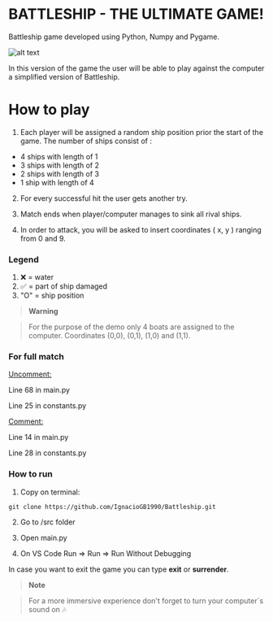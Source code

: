 # BATTLESHIP - THE ULTIMATE GAME!
Battleship game developed using Python, Numpy and Pygame.

![alt text](https://miro.medium.com/max/1200/1*MqAtYx5e_k9S2M9sXTqEXQ.jpeg)

In this version of the game the user will be able to play against the computer a simplified version of Battleship.


# How to play

1. Each player will be assigned a random ship position prior the start of the game. 
The number of ships consist of :

* 4 ships with length of 1
* 3 ships with length of 2
* 2 ships with length of 3
* 1 ship with length of 4

2. For every successful hit the user gets another try.

3. Match ends when player/computer manages to sink all rival ships.

4. In order to attack, you will be asked to insert coordinates ( x, y ) ranging from 0 and 9.

### Legend
1. ❌ = water
2. ✅ = part of ship damaged
3. "O" = ship position


> **Warning**

> For the purpose of the demo only 4 boats are assigned to the computer.
> Coordinates (0,0), (0,1), (1,0) and (1,1).

### For full match

<ins>Uncomment:</ins>

Line 68 in main.py

Line 25 in constants.py

<ins>Comment:</ins>

Line 14 in main.py

Line 28 in constants.py

### How to run

1. Copy on terminal:

```
git clone https://github.com/IgnacioGB1990/Battleship.git
```

2. Go to /src folder

3. Open main.py

4. On VS Code Run => Run => Run Without Debugging

In case you want to exit the game you can type **exit** or **surrender**.

> **Note**

> For a more immersive experience don't forget to turn your computer´s sound on 🎶

